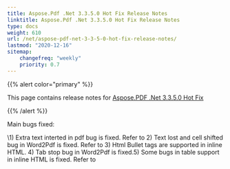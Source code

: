 ```yaml
---
title: Aspose.Pdf .Net 3.3.5.0 Hot Fix Release Notes
linktitle: Aspose.Pdf .Net 3.3.5.0 Hot Fix Release Notes
type: docs
weight: 610
url: /net/aspose-pdf-net-3-3-5-0-hot-fix-release-notes/
lastmod: "2020-12-16"
sitemap:
    changefreq: "weekly"
    priority: 0.7
---
```


{{% alert color="primary" %}} 

This page contains release notes for [Aspose.PDF .Net 3.3.5.0 Hot Fix](http://www.aspose.com/downloads/pdf/net/new-releases/aspose.pdf-.net-3.3.5.0-hot-fix/)

{{% /alert %}} 

Main bugs fixed: 

\1) Extra text interted in pdf bug is fixed. Refer to 2) Text lost and cell shifted bug in Word2Pdf is fixed. Refer to 3) Html Bullet tags are supported in inline HTML. 4) Tab stop bug in Word2Pdf is fixed.5) Some bugs in table support in inline HTML is fixed. Refer to 
